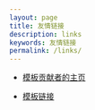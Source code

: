```yaml
---
layout: page
title: 友情链接
description: links
keywords: 友情链接
permalink: /links/
---
```


<ul>
<li><a href="http://mazhuang.org/">模板贡献者的主页</a></li>
</ul>

<ul>
<li><a href="https://github.com/mzlogin/jekyll-theme-solid">模板链接</a></li>
</ul>

